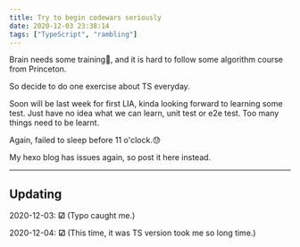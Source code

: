 ```yaml
---
title: Try to begin codewars seriously
date: 2020-12-03 23:38:14
tags: ["TypeScript", "rambling"]
---
```

Brain needs some training🧐, and it is hard to follow some algorithm course from Princeton.

So decide to do one exercise about TS everyday.

<!-- more -->
Soon will be last week for first LIA, kinda looking forward to learning some test. Just have no idea what we can learn, unit test or e2e test. Too many things need to be learnt.

Again, failed to sleep before 11 o'clock.😓

My hexo blog has issues again, so post it here instead.

---
## Updating

2020-12-03: **&#9745;** (Typo caught me.)

2020-12-04: **&#9745;** (This time, it was TS version took me so long time.)